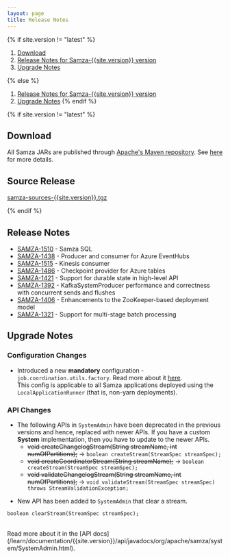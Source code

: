```yaml
---
layout: page
title: Release Notes
---
```

<!--
   Licensed to the Apache Software Foundation (ASF) under one or more
   contributor license agreements.  See the NOTICE file distributed with
   this work for additional information regarding copyright ownership.
   The ASF licenses this file to You under the Apache License, Version 2.0
   (the "License"); you may not use this file except in compliance with
   the License.  You may obtain a copy of the License at

       http://www.apache.org/licenses/LICENSE-2.0

   Unless required by applicable law or agreed to in writing, software
   distributed under the License is distributed on an "AS IS" BASIS,
   WITHOUT WARRANTIES OR CONDITIONS OF ANY KIND, either express or implied.
   See the License for the specific language governing permissions and
   limitations under the License.
-->

{% if site.version != "latest" %}
1. [Download](#download)
2. [Release Notes for Samza-{{site.version}} version](#release-notes-for-{{site.version}})
3. [Upgrade Notes](#upgrade-notes)

{% else %}
1. [Release Notes for Samza-{{site.version}} version](#release-notes)
2. [Upgrade Notes](#upgrade-notes)
{% endif %}

{% if site.version != "latest" %}
## Download
All Samza JARs are published through [Apache's Maven repository](https://repository.apache.org/content/groups/public/org/apache/samza/). See [here](../download/index.html) for more details.

## Source Release
[samza-sources-{{site.version}}.tgz](http://www.apache.org/dyn/closer.lua/samza/{{site.version}}.*)


{% endif %}



## Release Notes
<!-- Add notes on new features, modified behavior of existing features, operational/performance improvements, new tools etc -->
* [SAMZA-1510](https://issues.apache.org/jira/browse/SAMZA-1510) - Samza SQL
* [SAMZA-1438](https://issues.apache.org/jira/browse/SAMZA-1438) - Producer and consumer for Azure EventHubs
* [SAMZA-1515](https://issues.apache.org/jira/browse/SAMZA-1515) - Kinesis consumer
* [SAMZA-1486](https://issues.apache.org/jira/browse/SAMZA-1486) - Checkpoint provider for Azure tables
* [SAMZA-1421](https://issues.apache.org/jira/browse/SAMZA-1421) - Support for durable state in high-level API
* [SAMZA-1392](https://issues.apache.org/jira/browse/SAMZA-1392) - KafkaSystemProducer performance and correctness with concurrent sends and flushes
* [SAMZA-1406](https://issues.apache.org/jira/browse/SAMZA-1406) - Enhancements to the ZooKeeper-based deployment model
* [SAMZA-1321](https://issues.apache.org/jira/browse/SAMZA-1321) - Support for multi-stage batch processing

## Upgrade Notes
<!-- Add detailed notes on how someone using an older version of samza (typically, currentVersion - 1) can upgrade to the latest -->
<!-- Notes typically include config changes, public-api changes, new user guides/tutorials etc -->

### Configuration Changes

<!-- PR 290 -->
* Introduced a new **mandatory** configuration - `job.coordination.utils.factory`. Read more about it
[here](../../learn/{{site.version}}/configuration.html). <br />This config is applicable to all Samza
applications deployed using the `LocalApplicationRunner` (that is, non-yarn deployments).

### API Changes

<!-- PR 292 -->
* The following APIs in `SystemAdmin` have been deprecated in the previous versions and hence, replaced with newer APIs.
If you have a custom **System** implementation, then you have to update to the newer APIs.
  * ~~void createChangelogStream(String streamName, int numOfPartitions);~~ -> ``` boolean createStream(StreamSpec streamSpec); ```
  * ~~void createCoordinatorStream(String streamName);~~ -> ``` boolean createStream(StreamSpec streamSpec); ```
  * ~~void validateChangelogStream(String streamName, int numOfPartitions);~~ -> ``` void validateStream(StreamSpec streamSpec) throws StreamValidationException; ```

<!-- PR 292 -->
* New API has been added to `SystemAdmin` that clear a stream. <br />
```
boolean clearStream(StreamSpec streamSpec);
```
<br />
Read more about it in the [API docs](/learn/documentation/{{site.version}}/api/javadocs/org/apache/samza/system/SystemAdmin.html).

